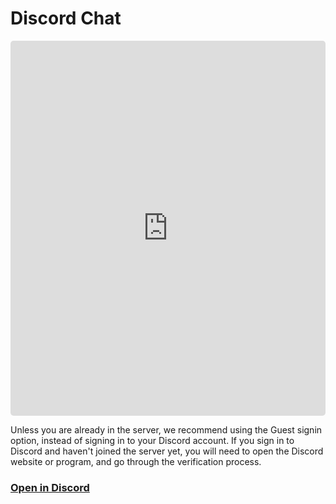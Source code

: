 # Discord Chat

<iframe style="border-radius: 5px;" width="100%" height="600" frameborder="0" src="https://titanembeds.com/embed/333058206198661132?theme=DiscordDark&amp;defaultchannel=333061196490211339&amp;css=217"></iframe>

Unless you are already in the server, we recommend using the Guest signin option, instead of signing in to your Discord account. If you sign in to Discord and haven't joined the server yet, you will need to open the Discord website or program, and go through the verification process.

### [Open in Discord](https://discord.gg/D3K3Fqz)
